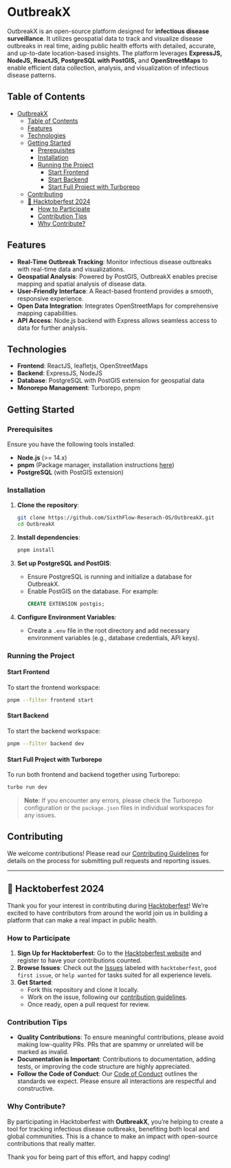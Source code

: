 # OutbreakX

OutbreakX is an open-source platform designed for **infectious disease surveillance**. It utilizes geospatial data to track and visualize disease outbreaks in real time, aiding public health efforts with detailed, accurate, and up-to-date location-based insights.
The platform leverages **ExpressJS, NodeJS, ReactJS, PostgreSQL with PostGIS,** and **OpenStreetMaps** to enable efficient data collection, analysis, and visualization of infectious disease patterns.

## Table of Contents

- [OutbreakX](#outbreakx)
  - [Table of Contents](#table-of-contents)
  - [Features](#features)
  - [Technologies](#technologies)
  - [Getting Started](#getting-started)
    - [Prerequisites](#prerequisites)
    - [Installation](#installation)
    - [Running the Project](#running-the-project)
      - [Start Frontend](#start-frontend)
      - [Start Backend](#start-backend)
      - [Start Full Project with Turborepo](#start-full-project-with-turborepo)
  - [Contributing](#contributing)
  - [🎉 Hacktoberfest 2024](#-hacktoberfest-2024)
    - [How to Participate](#how-to-participate)
    - [Contribution Tips](#contribution-tips)
    - [Why Contribute?](#why-contribute)

## Features

- **Real-Time Outbreak Tracking**: Monitor infectious disease outbreaks with real-time data and visualizations.
- **Geospatial Analysis**: Powered by PostGIS, OutbreakX enables precise mapping and spatial analysis of disease data.
- **User-Friendly Interface**: A React-based frontend provides a smooth, responsive experience.
- **Open Data Integration**: Integrates OpenStreetMaps for comprehensive mapping capabilities.
- **API Access**: Node.js backend with Express allows seamless access to data for further analysis.

## Technologies

- **Frontend**: ReactJS, leafletjs, OpenStreetMaps
- **Backend**: ExpressJS, NodeJS
- **Database**: PostgreSQL with PostGIS extension for geospatial data
- **Monorepo Management**: Turborepo, pnpm

## Getting Started

### Prerequisites

Ensure you have the following tools installed:

- **Node.js** (>= 14.x)
- **pnpm** (Package manager, installation instructions [here](https://pnpm.io/installation))
- **PostgreSQL** (with PostGIS extension)

### Installation

1. **Clone the repository**:

   ```bash
   git clone https://github.com/SixthFlow-Reserach-OS/OutbreakX.git
   cd OutbreakX
   ```

2. **Install dependencies**:

   ```bash
   pnpm install
   ```

3. **Set up PostgreSQL and PostGIS**:

   - Ensure PostgreSQL is running and initialize a database for OutbreakX.
   - Enable PostGIS on the database. For example:
     ```sql
     CREATE EXTENSION postgis;
     ```

4. **Configure Environment Variables**:

   - Create a `.env` file in the root directory and add necessary environment variables (e.g., database credentials, API keys).

### Running the Project

#### Start Frontend

To start the frontend workspace:

```bash
pnpm --filter frontend start
```

#### Start Backend

To start the backend workspace:

```bash
pnpm --filter backend dev
```

#### Start Full Project with Turborepo

To run both frontend and backend together using Turborepo:

```bash
turbo run dev
```

> **Note**: If you encounter any errors, please check the Turborepo configuration or the `package.json` files in individual workspaces for any issues.


## Contributing

We welcome contributions! Please read our [Contributing Guidelines](docs/CONTRIBUTING.md) for details on the process for submitting pull requests and reporting issues.



---

## 🎉 Hacktoberfest 2024

Thank you for your interest in contributing during [Hacktoberfest](https://hacktoberfest.com/)! We’re excited to have contributors from around the world join us in building a platform that can make a real impact in public health.

### How to Participate

1. **Sign Up for Hacktoberfest**: Go to the [Hacktoberfest website](https://hacktoberfest.com/) and register to have your contributions counted.
2. **Browse Issues**: Check out the [Issues](https://github.com/SixthFlow-Reserach-OS/OutbreakX/issues) labeled with `hacktoberfest`, `good first issue`, or `help wanted` for tasks suited for all experience levels.
3. **Get Started**:
   - Fork this repository and clone it locally.
   - Work on the issue, following our [contribution guidelines](docs/CONTRIBUTING.md).
   - Once ready, open a pull request for review.

### Contribution Tips

- **Quality Contributions**: To ensure meaningful contributions, please avoid making low-quality PRs. PRs that are spammy or unrelated will be marked as invalid.
- **Documentation is Important**: Contributions to documentation, adding tests, or improving the code structure are highly appreciated.
- **Follow the Code of Conduct**: Our [Code of Conduct](docs/CODE_OF_CONDUCT.md) outlines the standards we expect. Please ensure all interactions are respectful and constructive.

### Why Contribute?

By participating in Hacktoberfest with **OutbreakX**, you’re helping to create a tool for tracking infectious disease outbreaks, benefiting both local and global communities. This is a chance to make an impact with open-source contributions that really matter. 

Thank you for being part of this effort, and happy coding!


